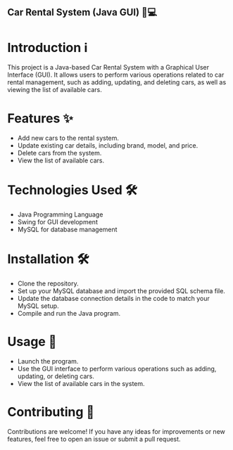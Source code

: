 
## Car Rental System (Java GUI) 🚗💻
# Introduction ℹ️
This project is a Java-based Car Rental System with a Graphical User Interface (GUI). It allows users to perform various operations related to car rental management, such as adding, updating, and deleting cars, as well as viewing the list of available cars.

# Features ✨
- Add new cars to the rental system.
- Update existing car details, including brand, model, and price.
- Delete cars from the system.
- View the list of available cars.
# Technologies Used 🛠️
- Java Programming Language
- Swing for GUI development
- MySQL for database management
# Installation 🛠️
- Clone the repository.
- Set up your MySQL database and import the provided SQL schema file.
- Update the database connection details in the code to match your MySQL setup.
- Compile and run the Java program.
# Usage 🚀
- Launch the program.
- Use the GUI interface to perform various operations such as adding, updating, or deleting cars.
- View the list of available cars in the system.
# Contributing 🤝
Contributions are welcome! If you have any ideas for improvements or new features, feel free to open an issue or submit a pull request.
